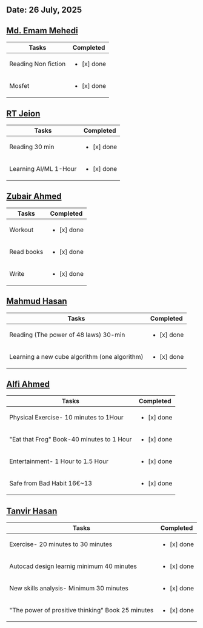 ## Date: 26 July, 2025


## [Md. Emam Mehedi](https://github.com/mdemammehedi-159)
|Tasks                  |Completed                   |
|-----------------------|----------------------------|
|Reading Non fiction     | <ul><li> [x] done</li></ul>|
|Mosfet   | <ul><li> [x] done</li></ul>|


## [RT Jeion](https://github.com/RT-Jeion)
|Tasks                   |Completed                   |
|------------------------|----------------------------|
|Reading 30 min          | <ul><li> [x] done</li></ul>|
|Learning AI/ML 1-Hour   | <ul><li> [x] done</li></ul>|

## [Zubair Ahmed](https://github.com/zubair-rex)
|Tasks      |Completed                   |
|-----------|----------------------------|
|Workout    | <ul><li> [x] done</li></ul>|
|Read books | <ul><li> [x] done</li></ul>|
|Write      | <ul><li> [x] done</li></ul>|

## [Mahmud Hasan](https://github.com/mahmud1223)
|Tasks                                         |Completed                   |
|----------------------------------------------|----------------------------|
|Reading (The power of 48 laws) 30-min         | <ul><li> [x] done</li></ul>|
|Learning a new cube algorithm (one algorithm) | <ul><li> [x] done</li></ul>|

## [Alfi Ahmed](https://github.com/alfiahmed160)
|Tasks                                     |Completed                   |
|------------------------------------------|----------------------------|
|Physical Exercise- 10 minutes to 1Hour    | <ul><li> [x] done</li></ul>|
|"Eat that Frog" Book-40 minutes to 1 Hour | <ul><li> [x] done</li></ul>|
|Entertainment- 1 Hour to 1.5 Hour         | <ul><li> [x] done</li></ul>|
|Safe from Bad Habit 16€~13                | <ul><li> [x] done</li></ul>|

## [Tanvir Hasan](https://github.com/tanvir7hasan)
|Tasks                                             |Completed                   |
|--------------------------------------------------|----------------------------|
|Exercise- 20 minutes to 30 minutes                | <ul><li> [x] done</li></ul>|
|Autocad design learnig minimum 40 minutes         | <ul><li> [x] done</li></ul>|
|New skills analysis- Minimum 30 minutes           | <ul><li> [x] done</li></ul>|
|"The power of prositive thinking" Book 25 minutes | <ul><li> [x] done</li></ul>|
